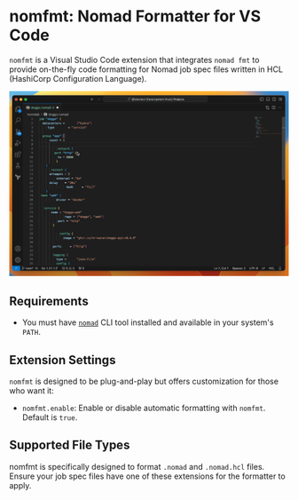 # nomfmt: Nomad Formatter for VS Code

`nomfmt` is a Visual Studio Code extension that integrates `nomad fmt` to provide on-the-fly code formatting for Nomad job spec files written in HCL (HashiCorp Configuration Language).

![Formatting in action](images/nomfmt-demo.gif)

## Requirements

- You must have [`nomad`](https://developer.hashicorp.com/nomad/docs/install) CLI tool installed and available in your system's `PATH`.

## Extension Settings

`nomfmt` is designed to be plug-and-play but offers customization for those who want it:

- `nomfmt.enable`: Enable or disable automatic formatting with `nomfmt`. Default is `true`.

## Supported File Types

nomfmt is specifically designed to format `.nomad` and `.nomad.hcl` files. Ensure your job spec files have one of these extensions for the formatter to apply.